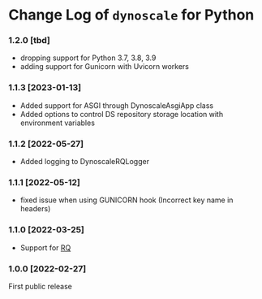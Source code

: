 # Change Log of `dynoscale` for Python
### 1.2.0 [tbd]
 - dropping support for Python 3.7, 3.8, 3.9
 - adding support for Gunicorn with Uvicorn workers

### 1.1.3 [2023-01-13]

- Added support for ASGI through DynoscaleAsgiApp class
- Added options to control DS repository storage location with environment variables

### 1.1.2 [2022-05-27]

- Added logging to DynoscaleRQLogger

### 1.1.1 [2022-05-12]

- fixed issue when using GUNICORN hook (Incorrect key name in headers)

### 1.1.0 [2022-03-25]

- Support for [RQ](https://python-rq.org)

### 1.0.0 [2022-02-27]

First public release